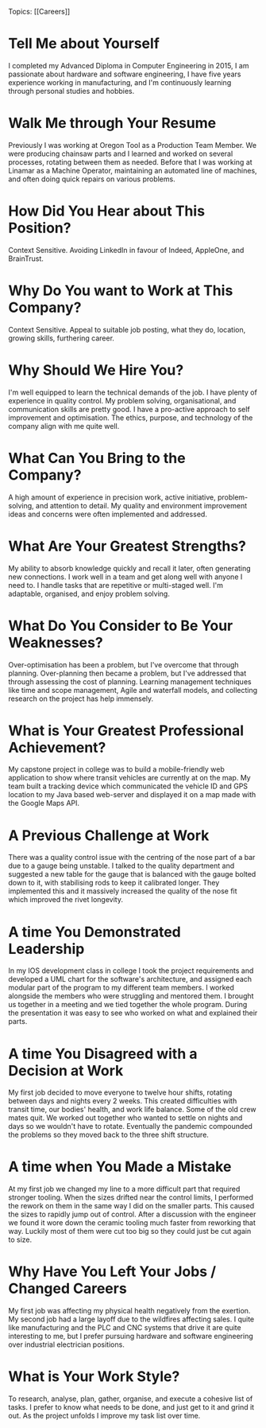Topics: [[Careers]]  
# Tell Me about Yourself
I completed my Advanced Diploma in Computer Engineering in 2015, I am passionate about hardware and software engineering, I have five years experience working in manufacturing, and I'm continuously learning through personal studies and hobbies.
# Walk Me through Your Resume
Previously I was working at Oregon Tool as a Production Team Member. We were producing chainsaw parts and I learned and worked on several processes, rotating between them as needed. Before that I was working at Linamar as a Machine Operator, maintaining an automated line of machines, and often doing quick repairs on various problems.
# How Did You Hear about This Position?
Context Sensitive. Avoiding LinkedIn in favour of Indeed, AppleOne, and BrainTrust.
# Why Do You want to Work at This Company?
Context Sensitive. Appeal to suitable job posting, what they do, location, growing skills, furthering career.
# Why Should We Hire You?
I'm well equipped to learn the technical demands of the job. I have plenty of experience in quality control. My problem solving, organisational, and communication skills are pretty good. I have a pro-active approach to self improvement and optimisation. The ethics, purpose, and technology of the company align with me quite well.
# What Can You Bring to the Company?
A high amount of experience in precision work, active initiative, problem-solving, and attention to detail. My quality and environment improvement ideas and concerns were often implemented and addressed.
# What Are Your Greatest Strengths?
My ability to absorb knowledge quickly and recall it later, often generating new connections. I work well in a team and get along well with anyone I need to. I handle tasks that are repetitive or multi-staged well. I'm adaptable, organised, and enjoy problem solving.
# What Do You Consider to Be Your Weaknesses?
Over-optimisation has been a problem, but I've overcome that through planning. Over-planning then became a problem, but I've addressed that through assessing the cost of planning. Learning management techniques like time and scope management, Agile and waterfall models, and collecting research on the project has help immensely.
# What is Your Greatest Professional Achievement?
My capstone project in college was to build a mobile-friendly web application to show where transit vehicles are currently at on the map. My team built a tracking device which communicated the vehicle ID and GPS location to my Java based web-server and displayed it on a map made with the Google Maps API.
# A Previous Challenge at Work
There was a quality control issue with the centring of the nose part of a bar due to a gauge being unstable. I talked to the quality department and suggested a new table for the gauge that is balanced with the gauge bolted down to it, with stabilising rods to keep it calibrated longer. They implemented this and it massively increased the quality of the nose fit which improved the rivet longevity.
# A time You Demonstrated Leadership
In my IOS development class in college I took the project requirements and developed a UML chart for the software's architecture, and assigned each modular part of the program to my different team members. I worked alongside the members who were struggling and mentored them. I brought us together in a meeting and we tied together the whole program. During the presentation it was easy to see who worked on what and explained their parts.
# A time You Disagreed with a Decision at Work
My first job decided to move everyone to twelve hour shifts, rotating between days and nights every 2 weeks. This created difficulties with transit time, our bodies' health, and work life balance. Some of the old crew mates quit. We worked out together who wanted to settle on nights and days so we wouldn't have to rotate. Eventually the pandemic compounded the problems so they moved back to the three shift structure.
# A time when You Made a Mistake
At my first job we changed my line to a more difficult part that required stronger tooling. When the sizes drifted near the control limits, I performed the rework on them in the same way I did on the smaller parts. This caused the sizes to rapidly jump out of control. After a discussion with the engineer we found it wore down the ceramic tooling much faster from reworking that way. Luckily most of them were cut too big so they could just be cut again to size.
# Why Have You Left Your Jobs / Changed Careers
My first job was affecting my physical health negatively from the exertion. My second job had a large layoff due to the wildfires affecting sales. I quite like manufacturing and the PLC and CNC systems that drive it are quite interesting to me, but I prefer pursuing hardware and software engineering over industrial electrician positions.
# What is Your Work Style?
To research, analyse, plan, gather, organise, and execute a cohesive list of tasks. I prefer to know what needs to be done, and just get to it and grind it out. As the project unfolds I improve my task list over time.
